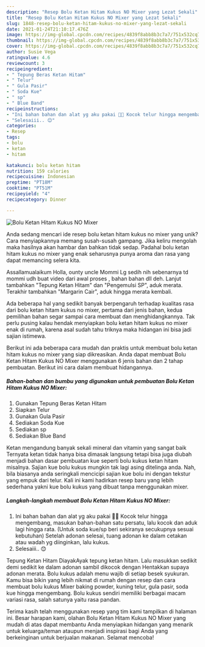 ```yaml
---
description: "Resep Bolu Ketan Hitam Kukus NO Mixer yang Lezat Sekali"
title: "Resep Bolu Ketan Hitam Kukus NO Mixer yang Lezat Sekali"
slug: 1848-resep-bolu-ketan-hitam-kukus-no-mixer-yang-lezat-sekali
date: 2021-01-24T21:10:17.476Z
image: https://img-global.cpcdn.com/recipes/4839f8abb8b3c7a7/751x532cq70/bolu-ketan-hitam-kukus-no-mixer-foto-resep-utama.jpg
thumbnail: https://img-global.cpcdn.com/recipes/4839f8abb8b3c7a7/751x532cq70/bolu-ketan-hitam-kukus-no-mixer-foto-resep-utama.jpg
cover: https://img-global.cpcdn.com/recipes/4839f8abb8b3c7a7/751x532cq70/bolu-ketan-hitam-kukus-no-mixer-foto-resep-utama.jpg
author: Susie Vega
ratingvalue: 4.6
reviewcount: 3
recipeingredient:
- " Tepung Beras Ketan Hitam"
- " Telur"
- " Gula Pasir"
- " Soda Kue"
- " sp"
- " Blue Band"
recipeinstructions:
- "Ini bahan bahan dan alat yg aku pakai 🙏🏾 Kocok telur hingga mengembang, masukan bahan-bahan satu persatu, lalu kocok dan aduk lagi hingga rata. (Untuk soda kue/sp beri sekiranya secukupnya sesuai kebutuhan) Setelah adonan selesai, tuang adonan ke dalam cetakan atau wadah yg diinginkan, lalu kukus."
- "Selesaiii.. 😊"
categories:
- Resep
tags:
- bolu
- ketan
- hitam

katakunci: bolu ketan hitam 
nutrition: 159 calories
recipecuisine: Indonesian
preptime: "PT18M"
cooktime: "PT51M"
recipeyield: "4"
recipecategory: Dinner

---
```



![Bolu Ketan Hitam Kukus NO Mixer](https://img-global.cpcdn.com/recipes/4839f8abb8b3c7a7/751x532cq70/bolu-ketan-hitam-kukus-no-mixer-foto-resep-utama.jpg)

Anda sedang mencari ide resep bolu ketan hitam kukus no mixer yang unik? Cara menyiapkannya memang susah-susah gampang. Jika keliru mengolah maka hasilnya akan hambar dan bahkan tidak sedap. Padahal bolu ketan hitam kukus no mixer yang enak seharusnya punya aroma dan rasa yang dapat memancing selera kita.

Assallamualaikum Holla, ounty uncle Mommi Lg sedih nih sebenarnya td mommi udh buat video dari awal proses , bahan bahan dll deh. Lanjut tambahkan &#34;Tepung Ketan Hitam&#34; dan &#34;Pengemulsi SP&#34;, aduk merata. Terakhir tambahkan &#34;Margarin Cair&#34;, aduk hingga merata kembali.

Ada beberapa hal yang sedikit banyak berpengaruh terhadap kualitas rasa dari bolu ketan hitam kukus no mixer, pertama dari jenis bahan, kedua pemilihan bahan segar sampai cara membuat dan menghidangkannya. Tak perlu pusing kalau hendak menyiapkan bolu ketan hitam kukus no mixer enak di rumah, karena asal sudah tahu triknya maka hidangan ini bisa jadi sajian istimewa.


Berikut ini ada beberapa cara mudah dan praktis untuk membuat bolu ketan hitam kukus no mixer yang siap dikreasikan. Anda dapat membuat Bolu Ketan Hitam Kukus NO Mixer menggunakan 6 jenis bahan dan 2 tahap pembuatan. Berikut ini cara dalam membuat hidangannya.

<!--inarticleads1-->

##### Bahan-bahan dan bumbu yang digunakan untuk pembuatan Bolu Ketan Hitam Kukus NO Mixer:

1. Gunakan  Tepung Beras Ketan Hitam
1. Siapkan  Telur
1. Gunakan  Gula Pasir
1. Sediakan  Soda Kue
1. Sediakan  sp
1. Sediakan  Blue Band


Ketan mengandung banyak sekali mineral dan vitamin yang sangat baik Ternyata ketan tidak hanya bisa dimasak langsung tetapi bisa juga diubah menjadi bahan dasar pembuatan kue seperti bolu kukus ketan hitam misalnya. Sajian kue bolu kukus mungkin tak lagi asing ditelinga anda. Nah, bila biasanya anda seringkali mencicipi sajian kue bolu ini dengan tekstur yang empuk dari telur. Kali ini kami hadirkan resep baru yang lebih sederhana yakni kue bolu kukus yang dibuat tanpa menggunakan mixer. 

<!--inarticleads2-->

##### Langkah-langkah membuat Bolu Ketan Hitam Kukus NO Mixer:

1. Ini bahan bahan dan alat yg aku pakai 🙏🏾 Kocok telur hingga mengembang, masukan bahan-bahan satu persatu, lalu kocok dan aduk lagi hingga rata. (Untuk soda kue/sp beri sekiranya secukupnya sesuai kebutuhan) Setelah adonan selesai, tuang adonan ke dalam cetakan atau wadah yg diinginkan, lalu kukus.
1. Selesaiii.. 😊


Tepung Ketan Hitam DiayakAyak tepung ketan hitam. Lalu masukkan sedikit demi sedikit ke dalam adonan sambil dikocok dengan Hentakkan supaya adonan merata. Bolu kukus adalah menu wajib di setiap besek syukuran. Kamu bisa bikin yang lebih nikmat di rumah dengan resep dan cara membuat bolu kukus Mixer baking powder, kuning telur, gula pasir, soda kue hingga mengembang. Bolu kukus sendiri memiliki berbagai macam variasi rasa, salah satunya yaitu rasa pandan. 

Terima kasih telah menggunakan resep yang tim kami tampilkan di halaman ini. Besar harapan kami, olahan Bolu Ketan Hitam Kukus NO Mixer yang mudah di atas dapat membantu Anda menyiapkan hidangan yang menarik untuk keluarga/teman ataupun menjadi inspirasi bagi Anda yang berkeinginan untuk berjualan makanan. Selamat mencoba!
